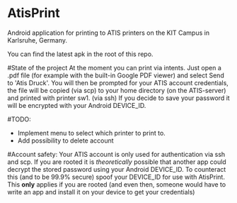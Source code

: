 # AtisPrint
  Android application for printing to ATIS printers on the KIT Campus in Karlsruhe, Germany.

  You can find the latest apk in the root of this repo.

#State of the project
  At the moment you can print via intents. Just open a .pdf file (for example with the built-in Google PDF viewer) and select     Send to 'Atis Druck'.
  You will then be prompted for your ATIS account credentials, the file will be copied (via scp) to your home directory (on the   ATIS-server) and printed with printer sw1. (via ssh)
  If you decide to save your password it will be encrypted with your Android DEVICE_ID.

#TODO:
  - Implement menu to select which printer to print to. 
  - Add possibility to delete account
  
#Account safety:
  Your ATIS account is only used for authentication via ssh and scp.
  If you are rooted it is *theoretically* possible that another app could decrypt the stored password using your Android         DEVICE_ID. To counteract this (and to be 99.9% secure) spoof your DEVICE_ID for use with AtisPrint. This **only** applies if     you are rooted (and even then, someone would have to write an app and install it on your device to get your credentials)
